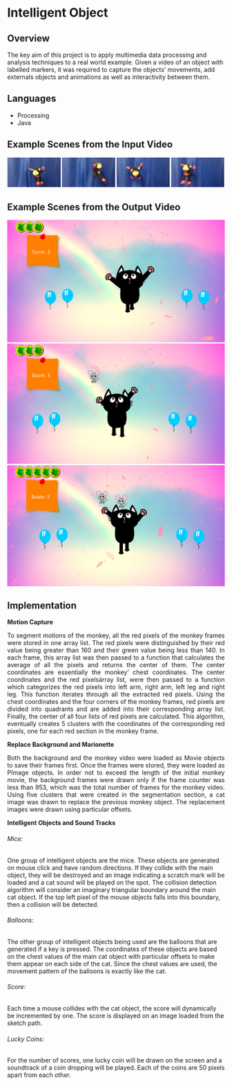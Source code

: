 # Intelligent Object

## Overview

The key aim of this project is to apply multimedia data processing and analysis techniques to a real world example. Given a video of an object with labelled markers, it was required to capture the objects’ movements, add externals objects and animations as well as interactivity between them.


## Languages

*	Processing
* Java

## Example Scenes from the Input Video

![Example scenes of the input video.](https://github.com/mahsaBayat/IntelligentObject/blob/master/InputVideo.png)

## Example Scenes from the Output Video
<p align="center">
  <img src="https://github.com/mahsaBayat/IntelligentObject/blob/master/rsz_121.png" alt="Example scenes of the output video."/>
  <img src="https://github.com/mahsaBayat/IntelligentObject/blob/master/rsz_2.png" alt="Example scenes of the output video." />
  <img src="https://github.com/mahsaBayat/IntelligentObject/blob/master/rsz_3.png" alt="Example scenes of the output video." />
</p>

## Implementation
<strong>Motion Capture</strong>
<p align="justify">
To segment motions of the monkey, all the red pixels of the monkey frames were stored in one array list. The red pixels were distinguished by their red value being greater than 160 and their green value being less than 140. In each frame, this array list was then passed to a function that calculates the average of all the pixels and returns the center of them. The center coordinates are essentially the monkey’ chest coordinates.
The center coordinates and the red pixelsárray list, were then passed to a function which categorizes the red pixels into left arm, right arm, left leg and right leg. This function iterates through all the extracted red pixels. Using the chest coordinates and the four corners of the monkey frames, red pixels are divided into quadrants and are added into their corresponding array list. Finally, the center of all four lists of red pixels are calculated.
This algorithm, eventually creates 5 clusters with the coordinates of the corresponding red pixels, one for each red section in the monkey frame.
</p>

<strong>Replace Background and Marionette</strong>
<p align="justify">
Both the background and the monkey video were loaded as Movie objects to save their frames first. Once the frames were stored, they were loaded as PImage objects. In order not to exceed the length of the initial monkey movie, the background frames were drawn only if the frame counter was less than 953, which was the total number of frames for the monkey video.
Using five clusters that were created in the segmentation section, a cat image was drawn to replace the previous monkey object. The replacement images were drawn using particular offsets.
</p>

<strong>Intelligent Objects and Sound Tracks</strong>
<p align="justify">

###### Mice:
One group of intelligent objects are the mice. These objects are generated on mouse click and have random directions. If they collide with the main object, they will be destroyed and an image indicating a scratch mark will be loaded and a cat sound will be played on the spot. The collision detection algorithm will consider an imaginary triangular boundary around the main cat object. If the top left pixel of the mouse objects falls into this boundary, then a collision will be detected.

###### Balloons:
The other group of intelligent objects being used are the balloons that are generated if a key is pressed. The coordinates of these objects are based on the chest values of the main cat object with particular offsets to make them appear on each side of the cat. Since the chest values are used, the movement pattern of the balloons is exactly like the cat.

###### Score:
Each time a mouse collides with the cat object, the score will dynamically be incremented by one. The score is displayed on an image loaded from the sketch path.

###### Lucky Coins:
For the number of scores, one lucky coin will be drawn on the screen and a soundtrack of a coin dropping will be played. Each of the coins are 50 pixels apart from each other.
</p>




